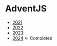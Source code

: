 # AdventJS

- [2021](2021/2021.md)
- [2022](2022/2022.md)
- [2023](2023/2023.md)
- [2024](2024/2024.md) <- Completed

